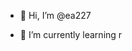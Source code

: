 - 👋 Hi, I’m @ea227

- 🌱 I’m currently learning r


<!---
ea227/ea227 is a ✨ special ✨ repository because its `README.md` (this file) appears on your GitHub profile.
You can click the Preview link to take a look at your changes.
--->
